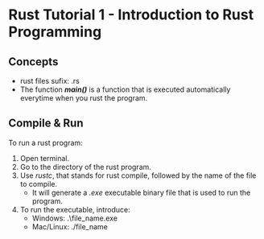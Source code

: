 # Rust Tutorial 1 - Introduction to Rust Programming

## Concepts
* rust files sufix: .rs
* The function _**main()**_ is a function that is executed automatically everytime when you rust the program.

## Compile & Run
To run a rust program:
1. Open terminal.
2. Go to the directory of the rust program.
3. Use _rustc_, that stands for rust compile, followed by the name of the file to compile.
    - It will generate a _.exe_ executable binary file that is used to run the program.
4. To run the executable, introduce:
    - Windows: .\file_name.exe
    - Mac/Linux: ./file_name